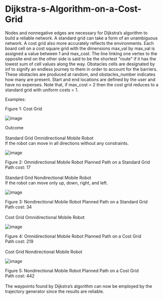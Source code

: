 # Dijkstra-s-Algorithm-on-a-Cost-Grid
Nodes and nonnegative edges are necessary for Dijkstra’s algorithm to build a reliable network. A standard grid can take a form of an unambiguous network. A cost grid also more accurately reflects the environments. Each board cell on a cost square grid with the dimensions max_val by max_val is assigned a value between 1 and max_cost. The line linking one vertex to the opposite end on the other side is said to be the shortest "route" if it has the lowest sum of cell values along the way. Obstacles cells are designated by inf to signify an endless journey to them in order to account for the barriers. These obstacles are produced at random, and obstacles_number indicates how many are present. Start and end locations are defined by the user and have no expenses. Note that, if max_cost = 2 then the cost grid reduces to a standard grid with uniform costs = 1.

Examples: <br />
 
Figure 1: Cost Grid

![image](https://user-images.githubusercontent.com/110555868/182700292-f5862488-c2c1-46f0-8f40-f4fc165c08f7.png)

Outcome <br />
<br />
Standard Grid Omnidirectional Mobile Robot <br />
If the robot can move in all directions without any constraints.

![image](https://user-images.githubusercontent.com/110555868/182700594-bafdff1b-e114-4990-824e-c1dd59363e6e.png)

 
Figure 2: Omnidirectional Mobile Robot Planned Path on a Standard Grid <br />
Path cost: 17 <br />
<br />
Standard Grid Nondirectional Mobile Robot <br />
If the robot can move only up, down, right, and left.

![image](https://user-images.githubusercontent.com/110555868/182700631-70bfd201-382a-4fd9-88c3-82b30785a8f2.png)

 
Figure 3: Nondirectional Mobile Robot Planned Path on a Standard Grid <br />
Path cost: 34 <br />
<br />
Cost Grid Omnidirectional Mobile Robot

![image](https://user-images.githubusercontent.com/110555868/182700694-53da7b7e-503d-47c9-9d7f-26196f8cf414.png)

 
Figure 4: Omnidirectional Mobile Robot Planned Path on a Cost Grid <br />
Path cost: 219 <br />
<br />
Cost Grid Nondirectional Mobile Robot

![image](https://user-images.githubusercontent.com/110555868/182700732-e76c3c59-07bd-473d-aaec-0fb15ba7baf4.png)

 
Figure 5: Nondirectional Mobile Robot Planned Path on a Cost Grid <br />
Path cost: 442 <br />
<br />
The waypoints found by Dijkstra’s algorithm can now be employed by the trajectory generator since the results are reliable.
